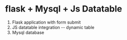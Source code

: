 # flask + Mysql + Js Datatable

1. Flask application with form submit
2. JS datatable integration -- dynamic table
3. Mysql database
